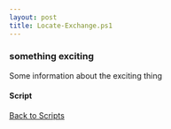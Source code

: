```yaml
---
layout: post
title: Locate-Exchange.ps1
---
```


### something exciting

Some information about the exciting thing

#### Script

<script src="https://gist-it.appspot.com/github.com/BanterBoy/scripts-blog/blob/master/PowerShell/scripts/Exchange/Locate-Exchange.ps1"></script>

<a href="/menu/_pages/scripts.html">Back to Scripts</a>
